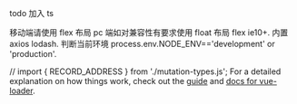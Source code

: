 todo 加入 ts

移动端请使用 flex 布局 pc 端如对兼容性有要求使用 float 布局 flex ie10+.
内置 axios lodash.
判断当前环境 process.env.NODE_ENV=='development' or 'production'.
<template><div></div></template>

<script>
export default {
  name: 'app',
  components: {},
  data() {
    return {};
  },
  computed: {
    // ...mapState([])
  },
  async created() {},
  methods: {
    // ...mapMutations([])
  },
  mixins: []
};
</script>

<style lang='less'>
</style>

// import { RECORD_ADDRESS } from './mutation-types.js';
For a detailed explanation on how things work, check out the [guide](http://vuejs-templates.github.io/webpack/) and [docs for vue-loader](http://vuejs.github.io/vue-loader).
